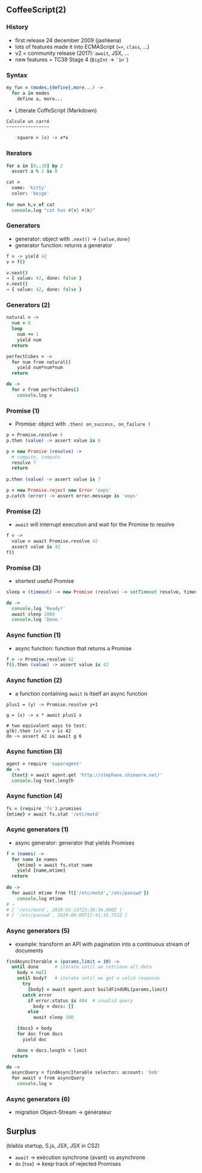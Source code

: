 CoffeeScript(2)
-------------

### History

- first release 24 december 2009 (jashkena)
- lots of features made it into ECMAScript (`=>`, `class`, …)
- v2 = community release (2017): `await`, JSX, …
- new features = TC39 Stage 4 (`BigInt` → ``` `1n` ```)

### Syntax

```coffeescript
my_fun = (modes,{define},more...) ->
  for a in modes
    define a, more...
```

- Litterate CoffeScript (Markdown)
```coffeescript
Calcule un carré
----------------

    square = (x) -> x*x
```

### Iterators

```coffeescript
for a in [0..10] by 2
  assert a % 2 is 0
```

```coffeescript
cat =
  name: 'kitty'
  color: 'beige'
  
for own k,v of cat
  console.log "cat has #{v} #{k}"
```

### Generators

- generator: object with `.next()` → `{value,done}`
- generator function: returns a generator

```coffeescript
f = -> yield 42
v = f()

v.next()
→ { value: 42, done: false }
v.next()
→ { value: 42, done: false }
```

### Generators (2)

```coffeescript
natural = ->
  num = 0
  loop
    num += 1
    yield num
  return

perfectCubes = ->
  for num from natural()
    yield num*num*num
  return

do ->
  for v from perfectCubes()
    console.log v
```

### Promise (1)

- Promise: object with `.then( on_success, on_failure )`

```coffeescript
p = Promise.resolve 6
p.then (value) -> assert value is 6
```

```coffeescript
p = new Promise (resolve) ->
  # compute, compute
  resolve 7
  return
  
p.then (value) -> assert value is 7
```

```coffeescript
p = new Promise.reject new Error 'oops'
p.catch (error) -> assert error.message is 'oops'
```

### Promise (2)

- `await` will interrupt execution and wait for the Promise to resolve

```coffeescript
f = ->
  value = await Promise.resolve 42
  assert value is 42
f()
```

### Promise (3)

- shortest useful Promise

```coffeescript
sleep = (timeout) -> new Promise (resolve) -> setTimeout resolve, timeout

do ->
  console.log 'Ready?'
  await sleep 1000
  console.log 'Done.'
```

### Async function (1)

- async function: function that returns a Promise

```coffeescript
f = -> Promise.resolve 42
f().then (value) -> assert value is 42
```

### Async function (2)

- a function containing `await` is itself an async function

```
plus1 = (y) -> Promise.resolve y+1

g = (x) -> x * await plus1 x

# two equivalent ways to test:
g(6).then (v) -> v is 42
do -> assert 42 is await g 6
```

### Async function (3)

```coffeescript
agent = require 'superagent'
do ->
  {text} = await agent.get 'http://stephane.shimaore.net/'
  console.log text.length
```

### Async function (4)

```coffeescript
fs = (require 'fs').promises
{mtime} = await fs.stat '/etc/motd'
```

### Async generators (1)

- async generator: generator that yields Promises

```coffeescript
f = (names) ->
  for name in names
    {mtime} = await fs.stat name
    yield [name,mtime]
  return
  
do ->
  for await mtime from f(['/etc/motd','/etc/passwd'])
    console.log mtime
# →
# [ '/etc/motd', 2018-01-13T23:36:34.000Z ]
# [ '/etc/passwd', 2019-09-09T17:41:15.752Z ]
```

### Async generators (5)

- example: transform an API with pagination into a continuous stream of documents

```coffeescript
findAsyncIterable = (params,limit = 10) ->
  until done      # iterate until we retrieve all data
    body = null
    until body?   # iterate until we get a valid response
      try
        {body} = await agent.post buildFindURL(params,limit)
      catch error
        if error.status is 404  # invalid query
          body = docs: []
        else
          await sleep 100

    {docs} = body
    for doc from docs
      yield doc

    done = docs.length < limit
  return

do ->
  asyncQuery = findAsyncIterable selector: account: 'bob'
  for await v from asyncQuery
    console.log v
```

### Async generators (6)

- migration Object-Stream → générateur

Surplus
-------

(blabla startup, S.js, JSX, JSX in CS2)
- `await` → exécution synchrone (avant) vs asynchrone
- `do` (`toe`) → keep track of rejected Promises
